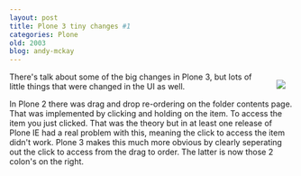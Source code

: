 ```yaml
---
layout: post
title: Plone 3 tiny changes #1
categories: Plone
old: 2003
blog: andy-mckay
---
```

<img src="http://www.agmweb.ca/files/plone-3-order.png" style="padding: 1em; float:right" />
<p>There's talk about some of the big changes in Plone 3, but lots of little things that were changed in the UI as well.</p><p>In Plone 2 there was drag and drop re-ordering on the folder contents page. That was implemented by clicking and holding on the item. To access the item you just clicked. That was the theory but in at least one release of Plone IE had a real problem with this, meaning the click to access the item didn't work. Plone 3 makes this much more obvious by clearly seperating out the click to access from the drag to order. The latter is now those 2 colon's on the right.</p>